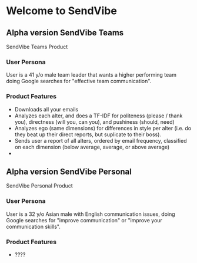 # Welcome to SendVibe


## Alpha version SendVibe Teams
SendVibe Teams Product

### User Persona
User is a 41 y/o male team leader that wants a higher performing team doing Google searches for "effective team communication".

### Product Features
* Downloads all your emails
* Analyzes each alter, and does a TF-IDF for politeness (please / thank you), directness (will you, can you), and pushiness (should, need)
* Analyzes ego (same dimensions) for differences in style per alter (i.e. do they beat up their direct reports, but suplicate to their boss).
* Sends user a report of all alters, ordered by email frequency, classified on each dimension (below average, average, or above average)
* 

## Alpha version SendVibe Personal
SendVibe Personal Product

### User Persona
User is a 32 y/o Asian male with English communication issues, doing Google searches for "improve communication" or "improve your communication skills".

### Product Features
* ????
